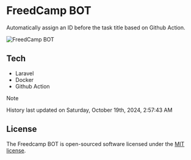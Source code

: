 # FreedCamp BOT

Automatically assign an ID before the task title based on Github Action.

![FreedCamp BOT](https://repository-images.githubusercontent.com/737932867/7d34798b-2680-471c-b089-a78a718d3d6a)

## Tech

- Laravel
- Docker
- Github Action

> [!NOTE]  
> History last updated on Saturday, October 19th, 2024, 2:57:43 AM

## License

The Freedcamp BOT is open-sourced software licensed under the [MIT license](https://opensource.org/licenses/MIT).
